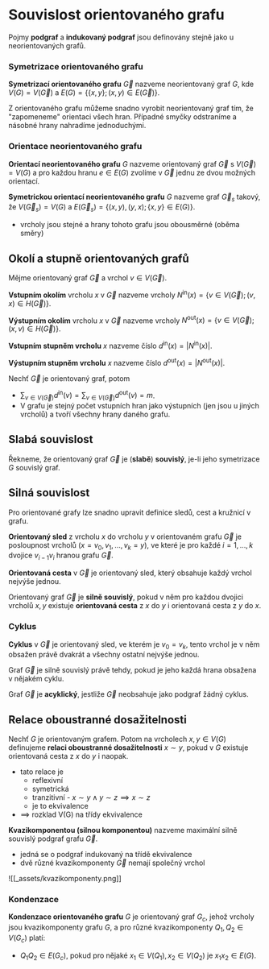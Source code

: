 # Souvislost orientovaného grafu

Pojmy **podgraf** a **indukovaný podgraf** jsou definovány stejně jako u neorientovaných grafů.

### Symetrizace orientovaného grafu

**Symetrizací orientovaného grafu** $\vec{G}$ nazveme neorientovaný graf $G$, kde $V(G) = V(\vec{G})$ a $E(G) = \left\{ \{ x, y \}; (x, y) \in E(\vec{G}) \right\}$.

Z orientovaného grafu můžeme snadno vyrobit neorientovaný graf tím, že "zapomeneme" orientaci všech hran. Případné smyčky odstraníme a násobné hrany nahradíme jednoduchými.

### Orientace neorientovaného grafu

**Orientací neorientovaného grafu** $G$ nazveme orientovaný graf $\vec{G}$ s $V(\vec{G}) = V(G)$ a pro každou hranu $e \in E(G)$ zvolíme v $\vec{G}$ jednu ze dvou možných orientací.

**Symetrickou orientací neorientovaného grafu** $G$ nazveme graf $\vec{G}_{s}$ takový, že $V(\vec{G}_{s}) = V(G)$ a $E(\vec{G}_{s}) = \left\{ (x, y), (y, x); \{ x, y \} \in E(G) \right\}$.
- vrcholy jsou stejné a hrany tohoto grafu jsou obousměrné (oběma směry)

## Okolí a stupně orientovaných grafů

Mějme orientovaný graf $\vec{G}$ a vrchol $v \in V(\vec{G})$.

**Vstupním okolím** vrcholu $x$ v $\vec{G}$ nazveme vrcholy $N^\text{in}(x) = \left\{ v \in V(\vec{G}) ; (v, x) \in H(\vec{G}) \right\}$.

**Výstupním okolím** vrcholu $x$ v $\vec{G}$ nazveme vrcholy $N^\text{out}(x) = \left\{ v \in V(\vec{G}) ; (x, v) \in H(\vec{G}) \right\}$.

**Vstupním stupněm vrcholu** $x$ nazveme číslo $d^\text{in}(x) = \vert N^\text{in}(x) \vert$.

**Výstupním stupněm vrcholu** $x$ nazveme číslo $d^\text{out}(x) = \vert N^\text{out}(x) \vert$.

Nechť $\vec{G}$ je orientovaný graf, potom
- $\displaystyle\sum_{v \in V(\vec{G})} d^\text{in}(v) = \sum_{v \in V(\vec{G})} d^\text{out}(v) = m$.
- V grafu je stejný počet vstupních hran jako výstupních (jen jsou u jiných vrcholů) a tvoří všechny hrany daného grafu.

## Slabá souvislost

Řekneme, že orientovaný graf $\vec{G}$ je (**slabě**) **souvislý**, je-li jeho symetrizace $G$ souvislý graf.

## Silná souvislost

Pro orientované grafy lze snadno upravit definice sledů, cest a kružnicí v grafu.

**Orientovaný sled** z vrcholu $x$ do vrcholu $y$ v orientovaném grafu $\vec{G}$
je posloupnost vrcholů $(x = v_{0}, v_{1}, \dots, v_{k} = y)$, ve které je pro každé $i = 1, \dots, k$
dvojice $v_{i−1}v_{i}$ hranou grafu $\vec{G}$.

**Orientovaná cesta** v $\vec{G}$ je orientovaný sled, který obsahuje každý vrchol nejvýše jednou.

Orientovaný graf $\vec{G}$ je **silně souvislý**, pokud v něm pro každou dvojici vrcholů $x, y$ existuje **orientovaná cesta** z $x$ do $y$ i orientovaná cesta z $y$ do $x$.

### Cyklus

**Cyklus** v $\vec{G}$ je orientovaný sled, ve kterém je $v_{0} = v_{k}$, tento vrchol je v něm obsažen právě dvakrát a všechny ostatní nejvýše jednou.

Graf $\vec{G}$ je silně souvislý právě tehdy, pokud je jeho každá hrana obsažena v nějakém cyklu.

Graf $\vec{G}$ je **acyklický**, jestliže $\vec{G}$ neobsahuje jako podgraf žádný cyklus.

## Relace oboustranné dosažitelnosti

Nechť $G$ je orientovaným grafem. Potom na vrcholech $x, y \in V(G)$ definujeme **relaci oboustranné dosažitelnosti** $x \sim y$, pokud v $G$ existuje orientovaná cesta z $x$ do $y$ i naopak.
- tato relace je
	- reflexivní
	- symetrická
	- tranzitivní - $x \sim y \wedge y \sim z \implies x \sim z$
	- je to ekvivalence
- $\implies$ rozklad V(G) na třídy ekvivalence

**Kvazikomponentou (silnou komponentou)** nazveme maximální silně souvislý podgraf grafu $\vec{G}$.
- jedná se o podgraf indukovaný na třídě ekvivalence
- dvě různé kvazikomponenty $\vec{G}$ nemají společný vrchol

![[_assets/kvazikomponenty.png]]

### Kondenzace

**Kondenzace orientovaného grafu** $G$ je orientovaný graf $G_{c}$, jehož vrcholy jsou kvazikomponenty grafu $G$, a pro různé kvazikomponenty $Q_{1}, Q_{2} \in V(G_{c})$ platí:
- $Q_{1}Q_{2} \in E(G_{c})$, pokud pro nějaké $x_{1} \in V(Q_{1}), x_{2} \in V(Q_{2})$ je $x_{1}x_{2} \in E(G)$.